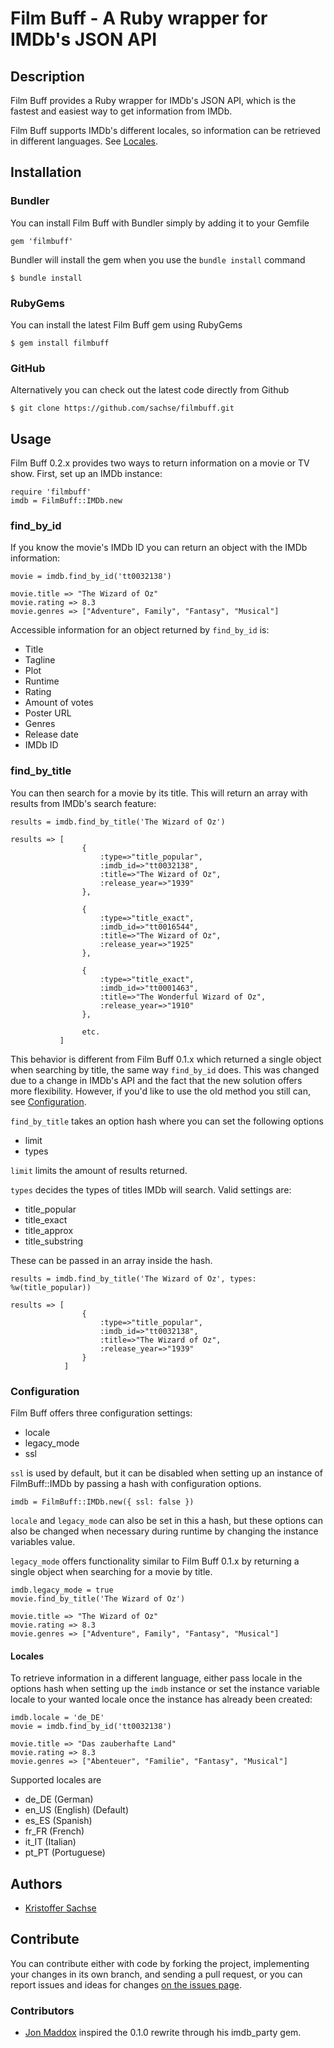 # Film Buff - A Ruby wrapper for IMDb's JSON API

## Description

Film Buff provides a Ruby wrapper for IMDb's JSON API, which is the fastest and easiest way to get information from IMDb.

Film Buff supports IMDb's different locales, so information can be retrieved in different languages. See [Locales](#locales).

## Installation

### Bundler

You can install Film Buff with Bundler simply by adding it to your Gemfile

    gem 'filmbuff'

Bundler will install the gem when you use the `bundle install` command

    $ bundle install

### RubyGems

You can install the latest Film Buff gem using RubyGems

    $ gem install filmbuff

### GitHub

Alternatively you can check out the latest code directly from Github

    $ git clone https://github.com/sachse/filmbuff.git

## Usage

Film Buff 0.2.x provides two ways to return information on a movie or TV show. First, set up an IMDb instance:

    require 'filmbuff'
    imdb = FilmBuff::IMDb.new

### find_by_id

If you know the movie's IMDb ID you can return an object with the IMDb information:

    movie = imdb.find_by_id('tt0032138')

    movie.title => "The Wizard of Oz"
    movie.rating => 8.3
    movie.genres => ["Adventure", Family", "Fantasy", "Musical"]

Accessible information for an object returned by `find_by_id` is:

- Title
- Tagline
- Plot
- Runtime
- Rating
- Amount of votes
- Poster URL
- Genres
- Release date
- IMDb ID

### find_by_title

You can then search for a movie by its title. This will return an array with results from IMDb's search feature:

    results = imdb.find_by_title('The Wizard of Oz')

    results => [
                    {
                        :type=>"title_popular",
                        :imdb_id=>"tt0032138",
                        :title=>"The Wizard of Oz",
                        :release_year=>"1939"
                    },

                    {
                        :type=>"title_exact",
                        :imdb_id=>"tt0016544",
                        :title=>"The Wizard of Oz",
                        :release_year=>"1925"
                    },

                    {
                        :type=>"title_exact",
                        :imdb_id=>"tt0001463",
                        :title=>"The Wonderful Wizard of Oz",
                        :release_year=>"1910"
                    },

                    etc.
               ]

This behavior is different from Film Buff 0.1.x which returned a single object when searching by title, the same way `find_by_id` does. This was changed due to a change in IMDb's API and the fact that the new solution offers more flexibility. However, if you'd like to use the old method you still can, see [Configuration](#configuration).

`find_by_title` takes an option hash where you can set the following options

- limit
- types

`limit` limits the amount of results returned.

`types` decides the types of titles IMDb will search. Valid settings are:

- title_popular
- title_exact
- title_approx
- title_substring

These can be passed in an array inside the hash.

    results = imdb.find_by_title('The Wizard of Oz', types: %w(title_popular))

    results => [
                    {
                        :type=>"title_popular",
                        :imdb_id=>"tt0032138",
                        :title=>"The Wizard of Oz",
                        :release_year=>"1939"
                    }
                ]

### Configuration

Film Buff offers three configuration settings:

- locale
- legacy_mode
- ssl

`ssl` is used by default, but it can be disabled when setting up an instance of FilmBuff::IMDb by passing a hash with configuration options.

    imdb = FilmBuff::IMDb.new({ ssl: false })

`locale` and `legacy_mode` can also be set in this a hash, but these options can also be changed when necessary during runtime by changing the instance variables value.

`legacy_mode` offers functionality similar to Film Buff 0.1.x by returning a single object when searching for a movie by title.

    imdb.legacy_mode = true
    movie.find_by_title('The Wizard of Oz')

    movie.title => "The Wizard of Oz"
    movie.rating => 8.3
    movie.genres => ["Adventure", Family", "Fantasy", "Musical"]

#### Locales

To retrieve information in a different language, either pass locale in the options hash when setting up the `imdb` instance or set the instance variable locale to your wanted locale once the instance has already been created:

    imdb.locale = 'de_DE'
    movie = imdb.find_by_id('tt0032138')

    movie.title => "Das zauberhafte Land"
    movie.rating => 8.3
    movie.genres => ["Abenteuer", "Familie", "Fantasy", "Musical"]

Supported locales are

- de_DE (German)
- en_US (English) (Default)
- es_ES (Spanish)
- fr_FR (French)
- it_IT (Italian)
- pt_PT (Portuguese)

## Authors

- [Kristoffer Sachse](https://github.com/sachse)

## Contribute

You can contribute either with code by forking the project, implementing your changes in its own branch, and sending a pull request, or you can report issues and ideas for changes [on the issues page](https://github.com/sachse/filmbuff/issues).

### Contributors
- [Jon Maddox](https://github.com/maddox) inspired the 0.1.0 rewrite through his imdb_party gem.
